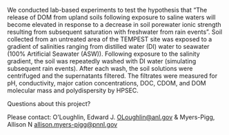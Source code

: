 We conducted lab-based experiments to test the hypothesis that “The release of DOM from upland soils following exposure to saline waters will become elevated in response to a decrease in soil porewater ionic strength resulting from subsequent saturation with freshwater from rain events”. 
Soil collected from an untreated area of the TEMPEST site was exposed to a gradient of salinities ranging from distilled water (DI) water to seawater (100% Artificial Seawater (ASW)). Following exposure to the salinity gradient, the soil was repeatedly washed with DI water (simulating subsequent rain events). After each wash, the soil solutions were centrifuged and the supernatants filtered. The filtrates were measured for pH, conductivity, major cation concentrations, DOC, CDOM, and DOM molecular mass and polydispersity by HPSEC.

Questions about this project?

Please contact: 
O'Loughlin, Edward J. <OLoughlin@anl.gov> &
Myers-Pigg, Allison N <allison.myers-pigg@pnnl.gov>
